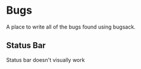 # Bugs

A place to write all of the bugs found using bugsack.

## Status Bar

Status bar doesn't visually work